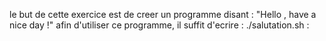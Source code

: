 le but de cette exercice est de creer un programme disant : "Hello <prenom> <nom>, have a nice day !"
afin d'utiliser ce programme, il suffit d'ecrire : ./salutation.sh <prenom> <nom>:
